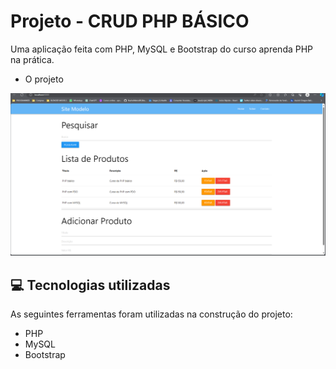 # Projeto - CRUD PHP BÁSICO

Uma aplicação feita com PHP, MySQL e Bootstrap do curso aprenda PHP na prática.

- O projeto
<img src="imgs/1.png"/>

## 💻 Tecnologias utilizadas
As seguintes ferramentas foram utilizadas na construção do projeto:
- PHP
- MySQL
- Bootstrap
